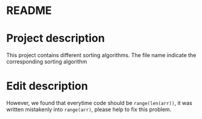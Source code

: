 # README

# Project description
This project contains different sorting algorithms. The file name indicate the corresponding sorting algorithm

# Edit description
However, we found that everytime code should be `range(len(arr))`, it was written mistakenly into `range(arr)`, please help to fix this problem.
